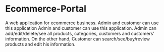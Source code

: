 # Ecommerce-Portal
A web application for ecommerce business. Admin and customer can use this application Admin and customer can use this application. Admin can add/edit/delete/see all products, categories, customers and customers’ information. On the other hand, Customer can search/see/buy/review products and edit his information.
